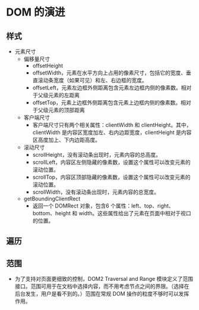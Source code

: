 # DOM 的演进

## 样式

- 元素尺寸
  - 偏移量尺寸
    - offsetHeight
    - offsetWidth，元素在水平方向上占用的像素尺寸，包括它的宽度、垂直滚动条宽度（如果可见）和左、右边框的宽度。
    - offsetLeft，元素左边框外侧距离包含元素左边框内侧的像素数。相对于父级元素的左距离
    - offsetTop，元素上边框外侧距离包含元素上边框内侧的像素数。相对于父级元素的顶部距离
  - 客户端尺寸
    - 客户端尺寸只有两个相关属性：clientWidth 和 clientHeight。其中，clientWidth 是内容区宽度加左、右内边距宽度，clientHeight 是内容区高度加上、下内边距高度。
  - 滚动尺寸
    - scrollHeight，没有滚动条出现时，元素内容的总高度。
    - scrollLeft，内容区左侧隐藏的像素数，设置这个属性可以改变元素的滚动位置。
    - scrollTop，内容区顶部隐藏的像素数，设置这个属性可以改变元素的滚动位置。
    - scrollWidth，没有滚动条出现时，元素内容的总宽度。
  - getBoundingClientRect
    - 返回一个 DOMRect 对象，包含6 个属性：left、top、right、bottom、height 和 width。这些属性给出了元素在页面中相对于视口的位置。

## 遍历

## 范围

- 为了支持对页面更细致的控制，DOM2 Traversal and Range 模块定义了范围接口。范围可用于在文档中选择内容，而不用考虑节点之间的界限。（选择在后台发生，用户是看不到的。）范围在常规 DOM
操作的粒度不够时可以发挥作用。
